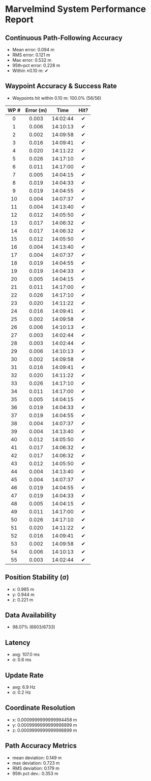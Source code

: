 # Marvelmind System Performance Report

## Continuous Path-Following Accuracy
- Mean error:      0.094 m
- RMS error:       0.121 m
- Max error:       0.532 m
- 95th‐pct error:  0.228 m
- Within ±0.10 m:  ✔

## Waypoint Accuracy & Success Rate
- Waypoints hit within 0.10 m: 100.0% (56/56)

| WP # | Error (m) |   Time   | Hit? |
|:----:|:---------:|:--------:|:----:|
|  0   |   0.003   | 14:02:44 |  ✔   |
|  1   |   0.006   | 14:10:13 |  ✔   |
|  2   |   0.002   | 14:09:58 |  ✔   |
|  3   |   0.016   | 14:09:41 |  ✔   |
|  4   |   0.020   | 14:11:22 |  ✔   |
|  5   |   0.026   | 14:17:10 |  ✔   |
|  6   |   0.011   | 14:17:00 |  ✔   |
|  7   |   0.005   | 14:04:15 |  ✔   |
|  8   |   0.019   | 14:04:33 |  ✔   |
|  9   |   0.019   | 14:04:55 |  ✔   |
|  10  |   0.004   | 14:07:37 |  ✔   |
|  11  |   0.004   | 14:13:40 |  ✔   |
|  12  |   0.012   | 14:05:50 |  ✔   |
|  13  |   0.017   | 14:06:32 |  ✔   |
|  14  |   0.017   | 14:06:32 |  ✔   |
|  15  |   0.012   | 14:05:50 |  ✔   |
|  16  |   0.004   | 14:13:40 |  ✔   |
|  17  |   0.004   | 14:07:37 |  ✔   |
|  18  |   0.019   | 14:04:55 |  ✔   |
|  19  |   0.019   | 14:04:33 |  ✔   |
|  20  |   0.005   | 14:04:15 |  ✔   |
|  21  |   0.011   | 14:17:00 |  ✔   |
|  22  |   0.026   | 14:17:10 |  ✔   |
|  23  |   0.020   | 14:11:22 |  ✔   |
|  24  |   0.016   | 14:09:41 |  ✔   |
|  25  |   0.002   | 14:09:58 |  ✔   |
|  26  |   0.006   | 14:10:13 |  ✔   |
|  27  |   0.003   | 14:02:44 |  ✔   |
|  28  |   0.003   | 14:02:44 |  ✔   |
|  29  |   0.006   | 14:10:13 |  ✔   |
|  30  |   0.002   | 14:09:58 |  ✔   |
|  31  |   0.016   | 14:09:41 |  ✔   |
|  32  |   0.020   | 14:11:22 |  ✔   |
|  33  |   0.026   | 14:17:10 |  ✔   |
|  34  |   0.011   | 14:17:00 |  ✔   |
|  35  |   0.005   | 14:04:15 |  ✔   |
|  36  |   0.019   | 14:04:33 |  ✔   |
|  37  |   0.019   | 14:04:55 |  ✔   |
|  38  |   0.004   | 14:07:37 |  ✔   |
|  39  |   0.004   | 14:13:40 |  ✔   |
|  40  |   0.012   | 14:05:50 |  ✔   |
|  41  |   0.017   | 14:06:32 |  ✔   |
|  42  |   0.017   | 14:06:32 |  ✔   |
|  43  |   0.012   | 14:05:50 |  ✔   |
|  44  |   0.004   | 14:13:40 |  ✔   |
|  45  |   0.004   | 14:07:37 |  ✔   |
|  46  |   0.019   | 14:04:55 |  ✔   |
|  47  |   0.019   | 14:04:33 |  ✔   |
|  48  |   0.005   | 14:04:15 |  ✔   |
|  49  |   0.011   | 14:17:00 |  ✔   |
|  50  |   0.026   | 14:17:10 |  ✔   |
|  51  |   0.020   | 14:11:22 |  ✔   |
|  52  |   0.016   | 14:09:41 |  ✔   |
|  53  |   0.002   | 14:09:58 |  ✔   |
|  54  |   0.006   | 14:10:13 |  ✔   |
|  55  |   0.003   | 14:02:44 |  ✔   |

## Position Stability (σ)
- x: 0.985 m
- y: 0.944 m
- z: 0.221 m

## Data Availability
- 98.07% (6603/6733)

## Latency
- avg: 107.0 ms
- σ: 0.6 ms

## Update Rate
- avg: 6.9 Hz
- σ: 0.2 Hz

## Coordinate Resolution
- x: 0.0009999999999994458 m
- y: 0.0009999999999998899 m
- z: 0.0009999999999998899 m

## Path Accuracy Metrics
- mean deviation: 0.149 m
- max deviation:  0.723 m
- RMS deviation:  0.179 m
- 95th pct dev.:  0.353 m
